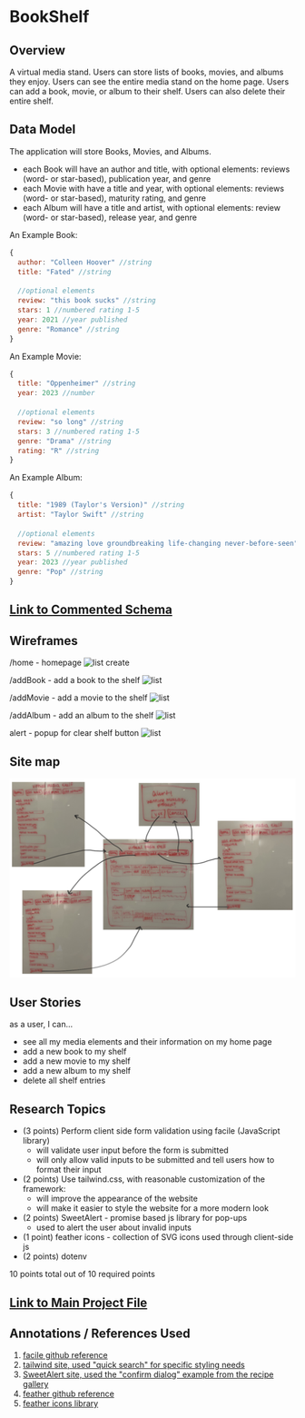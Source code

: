 # BookShelf

## Overview

A virtual media stand. Users can store lists of books, movies, and albums they enjoy. Users can see the entire media stand on the home page. Users can add a book, movie, or album to their shelf. Users can also delete their entire shelf.

## Data Model

The application will store Books, Movies, and Albums.

* each Book will have an author and title, with  optional elements: reviews (word- or star-based), publication year, and genre
* each Movie with have a title and year, with optional elements: reviews (word- or star-based), maturity rating, and genre
* each Album will have a title and artist, with optional elements: review (word- or star-based), release year, and genre

An Example Book:

```javascript
{
  author: "Colleen Hoover" //string
  title: "Fated" //string
  
  //optional elements
  review: "this book sucks" //string
  stars: 1 //numbered rating 1-5
  year: 2021 //year published
  genre: "Romance" //string
}
```

An Example Movie:

```javascript
{
  title: "Oppenheimer" //string
  year: 2023 //number
  
  //optional elements
  review: "so long" //string
  stars: 3 //numbered rating 1-5
  genre: "Drama" //string
  rating: "R" //string
}
```

An Example Album:

```javascript
{
  title: "1989 (Taylor's Version)" //string
  artist: "Taylor Swift" //string
  
  //optional elements
  review: "amazing love groundbreaking life-changing never-before-seen" //string
  stars: 5 //numbered rating 1-5
  year: 2023 //year published
  genre: "Pop" //string
}
```


## [Link to Commented Schema](db.mjs) 

## Wireframes

/home - homepage
![list create](documentation/home.png)

/addBook - add a book to the shelf
![list](documentation/addBook.png)

/addMovie - add a movie to the shelf
![list](documentation/addMovie.png)

/addAlbum - add an album to the shelf
![list](documentation/addAlbum.png)

alert - popup for clear shelf button
![list](documentation/alert.png)

## Site map
![list create](documentation/siteMap.png)

## User Stories
as a user, I can...
* see all my media elements and their information on my home page
* add a new book to my shelf
* add a new movie to my shelf
* add a new album to my shelf
* delete all shelf entries

## Research Topics

* (3 points) Perform client side form validation using facile (JavaScript library)
    * will validate user input before the form is submitted
    * will only allow valid inputs to be submitted and tell users how to format their input
* (2 points) Use tailwind.css, with reasonable customization of the framework:
  * will improve the appearance of the website
  * will make it easier to style the website for a more modern look
* (2 points) SweetAlert - promise based js library for pop-ups
  * used to alert the user about invalid inputs
* (1 point) feather icons - collection of SVG icons used through client-side js
* (2 points) dotenv

10 points total out of 10 required points

## [Link to Main Project File](app.mjs) 

## Annotations / References Used

1. [facile github reference](https://github.com/upjs/facile-validator/tree/main#accepted)
2. [tailwind site, used "quick search" for specific styling needs](https://tailwindcss.com/docs/installation)
4. [SweetAlert site, used the "confirm dialog" example from the recipe gallery](https://sweetalert2.github.io/)
5. [feather github reference](https://github.com/feathericons/feather#feather)
6. [feather icons library](https://feathericons.com/)